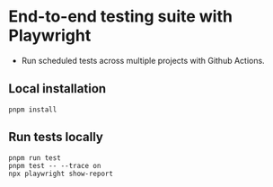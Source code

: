 # End-to-end testing suite with Playwright

- Run scheduled tests across multiple projects with Github Actions.
  

## Local installation

	pnpm install

## Run tests locally

	pnpm run test
	pnpm test -- --trace on
	npx playwright show-report
